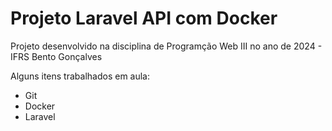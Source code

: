 # Projeto Laravel API com Docker
Projeto desenvolvido na disciplina de Programção Web III no ano de 2024 - IFRS Bento Gonçalves

Alguns itens trabalhados em aula: 
* Git
* Docker
* Laravel